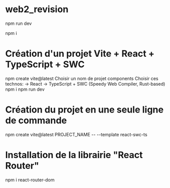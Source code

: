 # web2_revision

npm run dev

npm i

# Création d'un projet Vite + React + TypeScript + SWC

npm create vite@latest
Choisir un nom de projet components
Choisir ces technos: -> React -> TypeScript + SWC (Speedy Web Compiler, Rust-based)
npm i
npm run dev

# Création du projet en une seule ligne de commande

npm create vite@latest PROJECT_NAME -- --template react-swc-ts

# Installation de la librairie "React Router"

npm i react-router-dom
